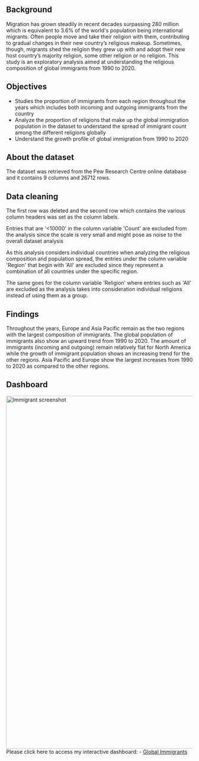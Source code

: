 ## Background

Migration has grown steadily in recent decades surpassing 280 million which is equivalent to 3.6% of the world's population being international migrants. Often people move and take their religion with them, contributing to gradual changes in their new country’s religious makeup. Sometimes, though, migrants shed the religion they grew up with and adopt their new host country’s majority religion, some other religion or no religion. This study is an exploratory analysis aimed at understanding the religious composition of global immigrants from 1990 to 2020. 

 ## Objectives
- Studies the proportion of immigrants from each region throughout the years which includes both incoming and outgoing immigrants from the country
- Analyze the proportion of religions that make up the global immigration population in the dataset to understand the spread of immigrant count among the different religions globally
- Understand the growth profile of global immigration from 1990 to 2020


## About the dataset
The dataset was retrieved from the Pew Research Centre online database and it contains 9 columns and 26712 rows.


## Data cleaning 
The first row was deleted and the second row which contains the various column headers was set as the column labels. 

Entries that are '<10000' in the column variable 'Count' are excluded from the analysis since the scale is very small and might pose as noise to the overall dataset analysis

As this analysis considers individual countries when analyzing the religious composition and population spread, the entries under the column variable 'Region' that begin with 'All' are excluded since they represent a combination of all countries under the specific region. 

The same goes for the column variable 'Religion' where entries such as 'All' are excluded as the analysis takes into consideration individual religions instead of using them as a group.

## Findings
Throughout the years, Europe and Asia Pacific remain as the two regions with the largest composition of immigrants. The global population of immigrants also show an upward trend from 1990 to 2020. The amount of immigrants (incoming and outgoing) remain relatively flat for North America while the growth of immigrant population shows an increasing trend for the other regions. Asia Pacific and Europe show the largest increases from 1990 to 2020 as compared to the other regions. 

## Dashboard
<img width="953" alt="Immigrant screenshot" src="https://github.com/user-attachments/assets/c7f3670b-a3cd-4f40-a460-a84264a51f70"> <br>
Please click here to access my interactive dashboard: - <a href="https://public.tableau.com/views/Global_immigrants_analysis/Dashboard?:language=en-GB&:sid=&:redirect=auth&:display_count=n&:origin=viz_share_link">Global Immigrants</a>


